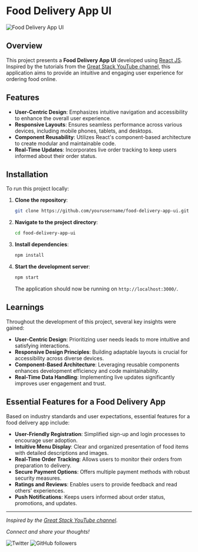 # Food Delivery App UI

![Food Delivery App UI]()

## Overview

This project presents a **Food Delivery App UI** developed using [React JS](https://reactjs.org/). Inspired by the tutorials from the [Great Stack YouTube channel](https://www.youtube.com/channel/UCXYZ), this application aims to provide an intuitive and engaging user experience for ordering food online.

## Features

- **User-Centric Design**: Emphasizes intuitive navigation and accessibility to enhance the overall user experience.
- **Responsive Layouts**: Ensures seamless performance across various devices, including mobile phones, tablets, and desktops.
- **Component Reusability**: Utilizes React's component-based architecture to create modular and maintainable code.
- **Real-Time Updates**: Incorporates live order tracking to keep users informed about their order status.

## Installation

To run this project locally:

1. **Clone the repository**:

   ```bash
   git clone https://github.com/yourusername/food-delivery-app-ui.git
   ```

2. **Navigate to the project directory**:

   ```bash
   cd food-delivery-app-ui
   ```

3. **Install dependencies**:

   ```bash
   npm install
   ```

4. **Start the development server**:

   ```bash
   npm start
   ```

   The application should now be running on `http://localhost:3000/`.

## Learnings

Throughout the development of this project, several key insights were gained:

- **User-Centric Design**: Prioritizing user needs leads to more intuitive and satisfying interactions.
- **Responsive Design Principles**: Building adaptable layouts is crucial for accessibility across diverse devices.
- **Component-Based Architecture**: Leveraging reusable components enhances development efficiency and code maintainability.
- **Real-Time Data Handling**: Implementing live updates significantly improves user engagement and trust.

## Essential Features for a Food Delivery App

Based on industry standards and user expectations, essential features for a food delivery app include:

- **User-Friendly Registration**: Simplified sign-up and login processes to encourage user adoption.
- **Intuitive Menu Display**: Clear and organized presentation of food items with detailed descriptions and images.
- **Real-Time Order Tracking**: Allows users to monitor their orders from preparation to delivery.
- **Secure Payment Options**: Offers multiple payment methods with robust security measures.
- **Ratings and Reviews**: Enables users to provide feedback and read others' experiences.
- **Push Notifications**: Keeps users informed about order status, promotions, and updates.


---

*Inspired by the [Great Stack YouTube channel](https://www.youtube.com/channel/UCXYZ).*

*Connect and share your thoughts!*

![Twitter](https://img.shields.io/twitter/follow/yourusername?style=social)
![GitHub followers](https://img.shields.io/github/followers/yourusername?style=social) 
